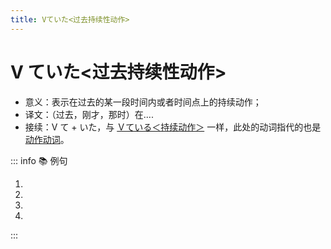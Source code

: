 ```yaml
---
title: Vていた<过去持续性动作>
---
```


# V ていた<过去持续性动作>

- 意义：表示在过去的某一段时间内或者时间点上的持续动作；
- 译文：（过去，刚才，那时）在....
- 接续：V て + いた，与 [Ｖている＜持续动作＞](./1-8-1.md#1ｖている＜持续动作＞) 一样，此处的动词指代的也是 [动作动词](../../term/term-1-8-1.html)。

::: info :books: 例句

1. <grammer-content id='1-8-2-0' sentence="[高橋/たかはし]さんはさっき、[留学生館/りゅうがくせいかん]の[自習室/じしゅうしつ]で[宿題/しゅくだい]を**していましたよ**。" trans="刚才高桥在留学生馆的自习室里做作业哦。" />
2. <grammer-content id='1-8-2-1' sentence="[午前中/ごぜんちゅう]は[図書館/としょかん]で**[勉強/べんきょう]していました**。" trans="我上午在图书馆学习。" />
3. <grammer-content id='1-8-2-2' sentence="８[時/じ]から１０[時/じ]まではテレビを**[見/み]ていた**。" trans="8点到10点那会儿我在看电视。" />
4. <grammer-content id='1-8-2-3' sentence="[午後/ごご]の３[時/じ]ごろ、インターネットで[資料/しりょう]を**[調/しら]べていた**。" trans="下午3点左右，我在网上查资料。" />

:::
